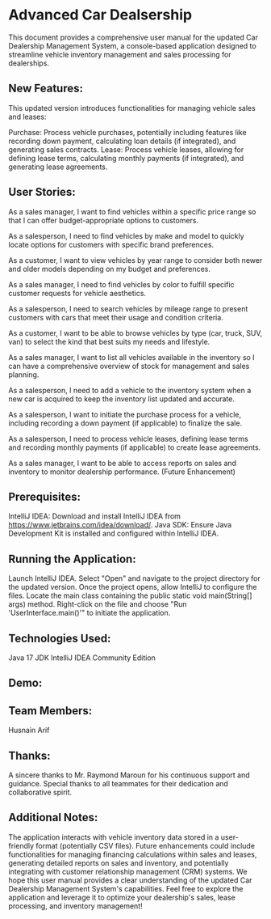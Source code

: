 # Advanced Car Dealsership

This document provides a comprehensive user manual for the updated Car Dealership Management System, a console-based application designed to streamline vehicle inventory management and sales processing for dealerships.

## New Features:

This updated version introduces functionalities for managing vehicle sales and leases:

Purchase: Process vehicle purchases, potentially including features like recording down payment, calculating loan details (if integrated), and generating sales contracts.
Lease: Process vehicle leases, allowing for defining lease terms, calculating monthly payments (if integrated), and generating lease agreements.

## User Stories:

As a sales manager, I want to find vehicles within a specific price range so that I can offer budget-appropriate options to customers.

As a salesperson, I need to find vehicles by make and model to quickly locate options for customers with specific brand preferences.

As a customer, I want to view vehicles by year range to consider both newer and older models depending on my budget and preferences.

As a sales manager, I need to find vehicles by color to fulfill specific customer requests for vehicle aesthetics.

As a salesperson, I need to search vehicles by mileage range to present customers with cars that meet their usage and condition criteria.

As a customer, I want to be able to browse vehicles by type (car, truck, SUV, van) to select the kind that best suits my needs and lifestyle.

As a sales manager, I want to list all vehicles available in the inventory so I can have a comprehensive overview of stock for management and sales planning.

As a salesperson, I need to add a vehicle to the inventory system when a new car is acquired to keep the inventory list updated and accurate.

As a salesperson, I want to initiate the purchase process for a vehicle, including recording a down payment (if applicable) to finalize the sale.

As a salesperson, I need to process vehicle leases, defining lease terms and recording monthly payments (if applicable) to create lease agreements.

As a sales manager, I want to be able to access reports on sales and inventory to monitor dealership performance. (Future Enhancement)


## Prerequisites:

IntelliJ IDEA: Download and install IntelliJ IDEA from https://www.jetbrains.com/idea/download/.
Java SDK: Ensure Java Development Kit is installed and configured within IntelliJ IDEA.


## Running the Application:

Launch IntelliJ IDEA.
Select "Open" and navigate to the project directory for the updated version.
Once the project opens, allow IntelliJ to configure the files.
Locate the main class containing the public static void main(String[] args) method.
Right-click on the file and choose "Run 'UserInterface.main()'" to initiate the application.


## Technologies Used:

Java 17 JDK
IntelliJ IDEA Community Edition

## Demo:





## Team Members:

Husnain Arif

## Thanks:

A sincere thanks to Mr. Raymond Maroun for his continuous support and guidance.
Special thanks to all teammates for their dedication and collaborative spirit.

## Additional Notes:

The application interacts with vehicle inventory data stored in a user-friendly format (potentially CSV files).
Future enhancements could include functionalities for managing financing calculations within sales and leases, generating detailed reports on sales and inventory, and potentially integrating with customer relationship management (CRM) systems.
We hope this user manual provides a clear understanding of the updated Car Dealership Management System's capabilities. Feel free to explore the application and leverage it to optimize your dealership's sales, lease processing, and inventory management!
